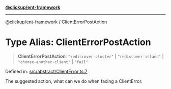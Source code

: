 [**@clickup/ent-framework**](../README.md)

***

[@clickup/ent-framework](../globals.md) / ClientErrorPostAction

# Type Alias: ClientErrorPostAction

> **ClientErrorPostAction**: `"rediscover-cluster"` \| `"rediscover-island"` \| `"choose-another-client"` \| `"fail"`

Defined in: [src/abstract/ClientError.ts:7](https://github.com/clickup/ent-framework/blob/master/src/abstract/ClientError.ts#L7)

The suggested action, what can we do when facing a ClientError.
